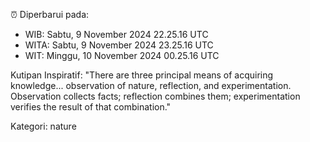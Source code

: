 ⏰ Diperbarui pada:
- WIB: Sabtu, 9 November 2024 22.25.16 UTC
- WITA: Sabtu, 9 November 2024 23.25.16 UTC
- WIT: Minggu, 10 November 2024 00.25.16 UTC

Kutipan Inspiratif:
"There are three principal means of acquiring knowledge... observation of nature, reflection, and experimentation. Observation collects facts; reflection combines them; experimentation verifies the result of that combination."


Kategori: nature

